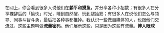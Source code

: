 在网上，你会看到很多人说他们在**躺平和摸鱼**，并分享各种小招数；有很多人在分享裸辞后的「愉快」时光，睡到自然醒、玩到腿抽筋；有很多人在说他们怎么与领导、同事斗智斗勇，最后把各种事都推掉。我认识一些做自媒体的人，也跟他们交流过，这些主题叫做**流量密码**。他们展示这些，只是因为这些有流量。**博人眼球**